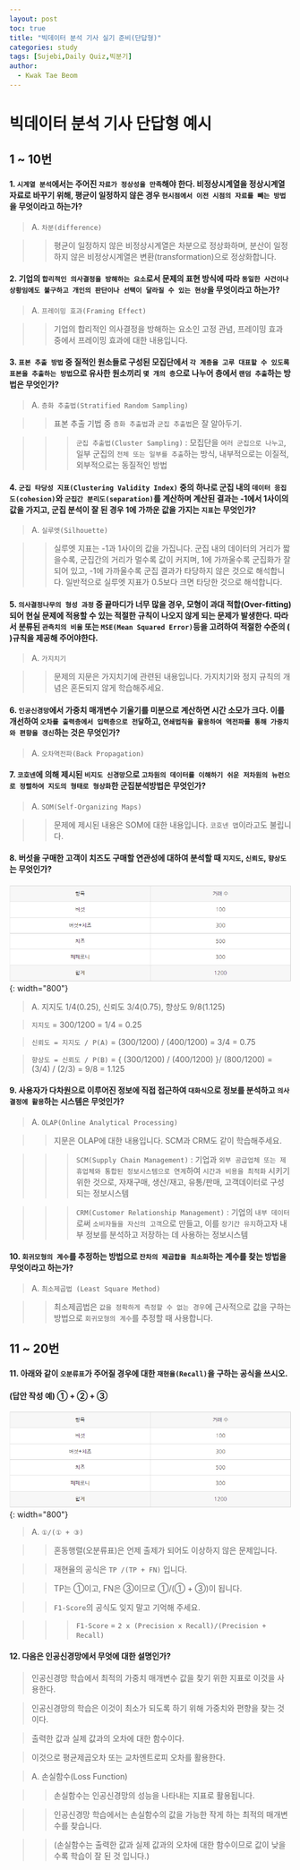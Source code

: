 ```yaml
---
layout: post
toc: true
title: "빅데이터 분석 기사 실기 준비(단답형)"
categories: study
tags: [Sujebi,Daily Quiz,빅분기]
author:
  - Kwak Tae Beom
---
```


# 빅데이터 분석 기사 단답형 예시

## 1 ~ 10번

#### 1. `시계열 분석`에서는 주어진 `자료가 정상성을 만족`해야 한다. 비정상시계열을 정상시계열 자료로 바꾸기 위해, 평균이 일정하지 않은 경우 `현시점에서 이전 시점의 자료를 빼는 방법`을 무엇이라고 하는가?

> A.	`차분(difference)`

> > 평균이 일정하지 않은 비정상시계열은 차분으로 정상화하며, 분산이 일정하지 않은 비정상시계열은 변환(transformation)으로 정상화합니다.

#### 2. 기업의 `합리적인 의사결정을 방해하는 요소`로서 문제의 표현 방식에 따라 `동일한 사건이나 상황임에도 불구하고 개인의 판단이나 선택이 달라질 수 있는 현상`을 무엇이라고 하는가?

> A.	`프레이밍 효과(Framing Effect)`

> > 기업의 합리적인 의사결정을 방해하는 요소인 고정 관념, 프레이밍 효과 중에서 프레이밍 효과에 대한 내용입니다.

#### 3. `표본 추출 방법` 중 질적인 원소들로 구성된 모집단에서 `각 계층을 고루 대표할 수 있도록 표본을 추출하는 방법`으로 유사한 원소끼리 `몇 개의 층`으로 나누어 층에서 `랜덤 추출`하는 방법은 무엇인가?

> A.	`층화 추출법(Stratified Random Sampling)`

> > 표본 추출 기법 중 `층화 추출법`과 `군집 추출법`은 잘 알아두기.

> > > `군집 추출법(Cluster Sampling)` : 모집단을 `여러 군집으로 나누고`, 일부 군집의 `전체 또는 일부를 추출`하는 방식, 내부적으로는 이질적, 외부적으로는 동질적인 방법


#### 4. `군집 타당성 지표(Clustering Validity Index)` 중의 하나로 군집 내의 `데이터 응집도(cohesion)`와 `군집간 분리도(separation)`를 계산하며 계산된 결과는 -1에서 1사이의 값을 가지고, 군집 분석이 잘 된 경우 1에 가까운 값을 가지는 `지표`는 무엇인가?

> A.	`실루엣(Silhouette)`

> > 실루엣 지표는 -1과 1사이의 값을 가집니다. 군집 내의 데이터의 거리가 짧을수록, 군집간의 거리가 멀수록 값이 커지며, 1에 가까울수록 군집화가 잘 되어 있고, -1에 가까울수록 군집 결과가 타당하지 않은 것으로 해석합니다. 일반적으로 실루엣 지표가 0.5보다 크면 타당한 것으로 해석합니다.

#### 5. `의사결정나무의 형성 과정` 중 끝마디가 너무 많을 경우, 모형이 과대 적합(Over-fitting)되어 현실 문제에 적용할 수 있는 적절한 규칙이 나오지 않게 되는 문제가 발생한다. 따라서 분류된 `관측치의 비율` 또는 `MSE(Mean Squared Error)`등을 고려하여 적절한 수준의 (    )규칙을 제공해 주어야한다.

> A.	`가지치기`

> > 문제의 지문은 가지치기에 관련된 내용입니다. 가지치기와 정지 규칙의 개념은 혼돈되지 않게 학습해주세요.

#### 6. `인공신경망`에서 가중치 매개변수 기울기를 미분으로 계산하면 시간 소모가 크다. 이를 개선하여 `오차를 출력층에서 입력층으로 전달`하고, `연쇄법칙을 활용하여 역전파를 통해 가중치와 편향을 갱신`하는 것은 무엇인가?

> A.	`오차역전파(Back Propagation)`

#### 7. `코호넨`에 의해 제시된 `비지도 신경망`으로 `고차원의 데이터를 이해하기 쉬운 저차원의 뉴런으로 정렬하여 지도의 형태로 형상화`한 군집분석방법은 무엇인가?

> A.	`SOM(Self-Organizing Maps)`

> > 문제에 제시된 내용은 SOM에 대한 내용입니다. `코호넨 맵`이라고도 불립니다.

#### 8. 버섯을 구매한 고객이 치즈도 구매할 연관성에 대하여 분석할 때 `지지도`, `신뢰도`, `향상도`는 무엇인가?

![8.png](https://github.com/ktb5891/ktb5891.github.io/blob/main/img/BDAC/8.png?raw=true){: width="800"}

> A.  지지도 1/4(0.25), 신뢰도 3/4(0.75), 향상도 9/8(1.125)

> `지지도` = 300/1200 = 1/4 = 0.25

> `신뢰도 = 지지도 / P(A)` = (300/1200) / (400/1200) = 3/4 = 0.75

> `향상도 = 신뢰도 / P(B)` = { (300/1200) / (400/1200) }/ (800/1200) = (3/4) / (2/3) = 9/8 = 1.125

#### 9. 사용자가 다차원으로 이루어진 정보에 직접 접근하여 `대화식`으로 정보를 분석하고 `의사결정에 활용`하는 시스템은 무엇인가?

> A. `OLAP(Online Analytical Processing)`

> > 지문은 OLAP에 대한 내용입니다. SCM과 CRM도 같이 학습해주세요.

> > > `SCM(Supply Chain Management)` : 기업과 `외부 공급업체 또는 제휴업체와 통합된 정보시스템으로 연계`하여 `시간과 비용을 최적화` 시키기 위한 것으로, 자재구매, 생산/재고, 유통/판매, 고객데이터로 구성되는 정보시스템

> > > `CRM(Customer Relationship Management)` : 기업의 `내부 데이터`로써 `소비자들을 자신의 고객`으로 만들고, 이를 `장기간 유지`하고자 내부 정보를 분석하고 저장하는 데 사용하는 정보시스템

#### 10. `회귀모형의 계수`를 추정하는 방법으로 `잔차의 제곱합을 최소화`하는 계수를 찾는 방법을 무엇이라고 하는가?

> A. `최소제곱법 (Least Square Method)`

> > 최소제곱법은 `값을 정확하게 측정할 수 없는 경우`에 근사적으로 값을 구하는 방법으로 `회귀모형의 계수`를 추정할 때 사용합니다.

## 11 ~ 20번

#### 11. 아래와 같이 `오분류표`가 주어질 경우에 대한 `재현율(Recall)`을 구하는 공식을 쓰시오.

#### (답안 작성 예) ① + ② + ③

![8.png](https://github.com/ktb5891/ktb5891.github.io/blob/main/img/BDAC/8.png?raw=true){: width="800"}

> A. `①/(① + ③)`

> > 혼동행렬(오분류표)은 언제 출제가 되어도 이상하지 않은 문제입니다.

> > 재현율의 공식은 `TP /(TP + FN)` 입니다.

> > TP는 ①이고, FN은 ③이므로 ①/(① + ③)이 됩니다.

> > `F1-Score`의 공식도 잊지 말고 기억해 주세요.

> > > `F1-Score` = `2 x (Precision x Recall)/(Precision + Recall)`

#### 12. 다음은 인공신경망에서 무엇에 대한 설명인가?

> 인공신경망 학습에서 최적의 가중치 매개변수 값을 찾기 위한 지표로 이것을 사용한다.

> 인공신경망의 학습은 이것이 최소가 되도록 하기 위해 가중치와 편향을 찾는 것이다.

> 출력한 값과 실제 값과의 오차에 대한 함수이다.

> 이것으로 평균제곱오차 또는 교차엔트로피 오차를 활용한다.

> A. 손실함수(Loss Function)

> > 손실함수는 인공신경망의 성능을 나타내는 지표로 활용됩니다.

> > 인공신경망 학습에서는 손실함수의 값을 가능한 작게 하는 최적의 매개변수를 찾습니다.

> > (손실함수는 출력한 값과 실제 값과의 오차에 대한 함수이므로 값이 낮을수록 학습이 잘 된 것 입니다.)
